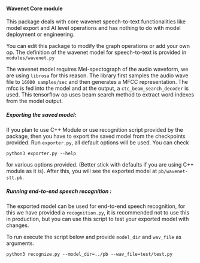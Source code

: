 #### Wavenet Core module
This package deals with core wavenet speech-to-text functionalities like model export and AI level operations and has nothing to do with model deployment or engineering.

You can edit this package to modify the graph operations or add your own op.
The definition of the wavenet model for speech-to-text is provided in `modules/wavenet.py`

The wavenet model requires Mel-spectograph of the audio waveform, we are using `librosa` for this reason. The library first samples the audio wave file to `16000 samples/sec` and then generates a MFCC representation. The mfcc is fed into the model and at the output, a `ctc_beam_search_decoder` is used. This tensorflow op uses beam search method to extract word indexes from the model output.

##### Exporting the saved model:
If you plan to use C++ Module or use recognition script provided by the package, then you have to export the saved model from the checkpoints provided. Run `exporter.py`, all default options will be used. You can check
```
python3 exporter.py --help
```
for various options provided. (Better stick with defaults if you are using C++ module as it is).
After this, you will see the exported model at `pb/wavenet-stt.pb`.

##### Running end-to-end speech recognition :
The exported model can be used for end-to-end speech recognition, for this we have provided a `recognition.py`, 
it is recommended not to use this in production, but you can use this script to test your exported model with changes.

To run execute the script below and provide `model_dir` and `wav_file` as arguments.
```
python3 recognize.py --model_dir=../pb --wav_file=test/test.py
```